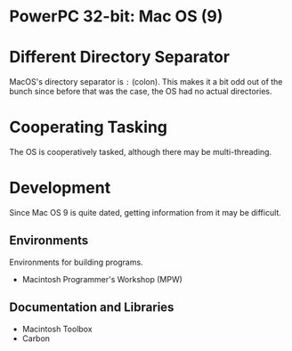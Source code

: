 # PowerPC 32-bit: Mac OS (9)

# Different Directory Separator

MacOS's directory separator is `:` (colon). This makes it a bit odd out of the
bunch since before that was the case, the OS had no actual directories.

# Cooperating Tasking

The OS is cooperatively tasked, although there may be multi-threading.

# Development

Since Mac OS 9 is quite dated, getting information from it may be difficult.

## Environments

Environments for building programs.

 * Macintosh Programmer's Workshop (MPW)

## Documentation and Libraries

 * Macintosh Toolbox
 * Carbon

